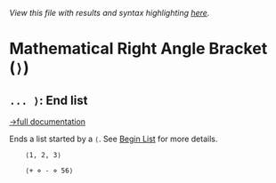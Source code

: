 *View this file with results and syntax highlighting [here](https://mlochbaum.github.io/BQN/help/endlist.html).*

# Mathematical Right Angle Bracket (`⟩`)

## `... ⟩`: End list
[→full documentation](../doc/arrayrepr.md#brackets)

Ends a list started by a `⟨`. See [Begin List](beginlist.md) for more details.


        ⟨1, 2, 3⟩

        ⟨+ ⋄ - ⋄ 56⟩
